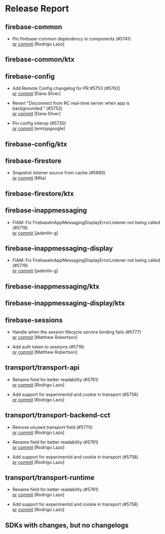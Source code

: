 # Release Report
## firebase-common
      
* Pin firebase-common dependency in components (#5741)   
  [pr](https://github.com/firebase/firebase-android-sdk/pull/5741) [commit](https://github.com/firebase/firebase-android-sdk/commit/181348967ab48c8222f9868ebb3afd09b4e3733e)  [Rodrigo Lazo]

## firebase-common/ktx
      

## firebase-config
      
* Add Remote Config changelog for PR #5753 (#5762)   
  [pr](https://github.com/firebase/firebase-android-sdk/pull/5762) [commit](https://github.com/firebase/firebase-android-sdk/commit/7ea13d4bbaadddee017651ce782e5f5b85a3db78)  [Dana Silver]

* Revert "Disconnect from RC real-time server when app is backgrounded." (#5753)   
  [pr](https://github.com/firebase/firebase-android-sdk/pull/5753) [commit](https://github.com/firebase/firebase-android-sdk/commit/53634f5502a3d9d4695e2f16602c5b776084500a)  [Dana Silver]

* Pin config interop (#5730)   
  [pr](https://github.com/firebase/firebase-android-sdk/pull/5730) [commit](https://github.com/firebase/firebase-android-sdk/commit/ec992b2230fe513f023f60186bb7b48d38d621b4)  [emilypgoogle]

## firebase-config/ktx
      

## firebase-firestore
      
* Snapshot listener source from cache (#5690)   
  [pr](https://github.com/firebase/firebase-android-sdk/pull/5690) [commit](https://github.com/firebase/firebase-android-sdk/commit/b77c2188e5ec7c53c2a955fc4663b301e6c98c83)  [Mila]

## firebase-firestore/ktx
      

## firebase-inappmessaging
      
* FIAM: Fix FirebaseInAppMessagingDisplayErrorListener not being called (#5719)   
  [pr](https://github.com/firebase/firebase-android-sdk/pull/5719) [commit](https://github.com/firebase/firebase-android-sdk/commit/f419204d771bb5e3417d83239b92503601dbbb42)  [jadenlin-g]

## firebase-inappmessaging-display
      
* FIAM: Fix FirebaseInAppMessagingDisplayErrorListener not being called (#5719)   
  [pr](https://github.com/firebase/firebase-android-sdk/pull/5719) [commit](https://github.com/firebase/firebase-android-sdk/commit/f419204d771bb5e3417d83239b92503601dbbb42)  [jadenlin-g]

## firebase-inappmessaging/ktx
      

## firebase-inappmessaging-display/ktx
      

## firebase-sessions
      
* Handle when the session lifecycle service binding fails (#5777)   
  [pr](https://github.com/firebase/firebase-android-sdk/pull/5777) [commit](https://github.com/firebase/firebase-android-sdk/commit/1a13dff2a28176ca1b72e59842c6c6b289d0aeb4)  [Matthew Robertson]

* Add auth token to sessions (#5716)   
  [pr](https://github.com/firebase/firebase-android-sdk/pull/5716) [commit](https://github.com/firebase/firebase-android-sdk/commit/b5f152be8c95cf0c11e8e09e8d0a423f88b2b780)  [Matthew Robertson]

## transport/transport-api
      
* Rename field for better readability (#5761)   
  [pr](https://github.com/firebase/firebase-android-sdk/pull/5761) [commit](https://github.com/firebase/firebase-android-sdk/commit/0fc32a45181497e5ac17faef63f0c06847863b78)  [Rodrigo Lazo]

* Add support for experimentid and cookie in transport (#5758)   
  [pr](https://github.com/firebase/firebase-android-sdk/pull/5758) [commit](https://github.com/firebase/firebase-android-sdk/commit/32570d34698c43cce9f9ddff0845147f78162558)  [Rodrigo Lazo]

## transport/transport-backend-cct
      
* Remove unused transport field (#5770)   
  [pr](https://github.com/firebase/firebase-android-sdk/pull/5770) [commit](https://github.com/firebase/firebase-android-sdk/commit/df84f5f5ed209aaddd5a74bf911ad15df6b8e0c5)  [Rodrigo Lazo]

* Rename field for better readability (#5761)   
  [pr](https://github.com/firebase/firebase-android-sdk/pull/5761) [commit](https://github.com/firebase/firebase-android-sdk/commit/0fc32a45181497e5ac17faef63f0c06847863b78)  [Rodrigo Lazo]

* Add support for experimentid and cookie in transport (#5758)   
  [pr](https://github.com/firebase/firebase-android-sdk/pull/5758) [commit](https://github.com/firebase/firebase-android-sdk/commit/32570d34698c43cce9f9ddff0845147f78162558)  [Rodrigo Lazo]

## transport/transport-runtime
      
* Rename field for better readability (#5761)   
  [pr](https://github.com/firebase/firebase-android-sdk/pull/5761) [commit](https://github.com/firebase/firebase-android-sdk/commit/0fc32a45181497e5ac17faef63f0c06847863b78)  [Rodrigo Lazo]

* Add support for experimentid and cookie in transport (#5758)   
  [pr](https://github.com/firebase/firebase-android-sdk/pull/5758) [commit](https://github.com/firebase/firebase-android-sdk/commit/32570d34698c43cce9f9ddff0845147f78162558)  [Rodrigo Lazo]


## SDKs with changes, but no changelogs
